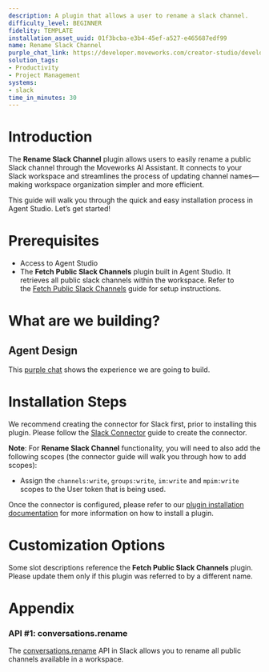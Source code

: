 ```yaml
---
description: A plugin that allows a user to rename a slack channel.
difficulty_level: BEGINNER
fidelity: TEMPLATE
installation_asset_uuid: 01f3bcba-e3b4-45ef-a527-e465687edf99
name: Rename Slack Channel
purple_chat_link: https://developer.moveworks.com/creator-studio/developer-tools/purple-chat?conversation=%7B%22startTimestamp%22%3A%2211%3A43+AM%22%2C%22messages%22%3A%5B%7B%22parts%22%3A%5B%7B%22richText%22%3A%22%3Cp%3ECan+you+convert+%23prospect-visa+to+%23customer-visa%3F%3Cbr%2F%3E%3C%2Fp%3E%22%7D%5D%2C%22role%22%3A%22user%22%7D%2C%7B%22parts%22%3A%5B%7B%22richText%22%3A%22%3Cp%3EOkay%2C+I+can+help+you+rename+a+Slack+channel.%3C%2Fp%3E%22%7D%2C%7B%22reasoningSteps%22%3A%5B%7B%22richText%22%3A%22Verifying+user+permissions+to+rename+Slack+channels...%22%2C%22status%22%3A%22pending%22%7D%2C%7B%22richText%22%3A%22Confirmed+user+has+necessary+permissions.%22%2C%22status%22%3A%22success%22%7D%5D%7D%2C%7B%22richText%22%3A%22%3Cb%3E%3Cp%3EPlease+confirm+your+request%3C%2Fp%3E%3C%2Fb%3E%3Cbr%3E%3Cp%3EChannel+to+rename%3A+%23prospect-visa%3Cbr%3ENew+channel+name%3A+%23customer-visa%3C%2Fp%3E%22%7D%2C%7B%22buttons%22%3A%5B%7B%22buttonText%22%3A%22Yes%22%2C%22style%22%3A%22filled%22%7D%2C%7B%22buttonText%22%3A%22No%22%2C%22style%22%3A%22outlined%22%7D%2C%7B%22buttonText%22%3A%22Edit+Request%22%2C%22style%22%3A%22outlined%22%7D%5D%7D%5D%2C%22role%22%3A%22assistant%22%7D%2C%7B%22parts%22%3A%5B%7B%22richText%22%3A%22%3Cp%3ELooks+good%21%3C%2Fp%3E%22%7D%5D%2C%22role%22%3A%22user%22%7D%2C%7B%22parts%22%3A%5B%7B%22reasoningSteps%22%3A%5B%7B%22richText%22%3A%22Renaming+channel...%22%2C%22status%22%3A%22pending%22%7D%2C%7B%22richText%22%3A%22Channel+renamed+successfully.%22%2C%22status%22%3A%22success%22%7D%5D%7D%2C%7B%22richText%22%3A%22%3Cp%3EOkay%2C+your+channel+has+been+changed.%3C%2Fp%3E%22%7D%5D%2C%22role%22%3A%22assistant%22%7D%5D%7D
solution_tags:
- Productivity
- Project Management
systems:
- slack
time_in_minutes: 30
---
```


# Introduction

The **Rename Slack Channel** plugin allows users to easily rename a public Slack channel through the Moveworks AI Assistant. It connects to your Slack workspace and streamlines the process of updating channel names—making workspace organization simpler and more efficient.

This guide will walk you through the quick and easy installation process in Agent Studio. Let’s get started!

# Prerequisites

- Access to Agent Studio
- The **Fetch Public Slack Channels** plugin built in Agent Studio. It retrieves all public slack channels within the workspace. Refer to the [Fetch Public Slack Channels](https://developer.moveworks.com/creator-studio/resources/plugin?id=list-publick-slack-channels) guide for setup instructions.

# What are we building?

## Agent Design

This [purple chat](https://developer.moveworks.com/creator-studio/developer-tools/purple-chat?conversation=%7B%22startTimestamp%22%3A%2211%3A43+AM%22%2C%22messages%22%3A%5B%7B%22parts%22%3A%5B%7B%22richText%22%3A%22%3Cp%3ECan+you+convert+%23prospect-visa+to+%23customer-visa%3F%3Cbr%2F%3E%3C%2Fp%3E%22%7D%5D%2C%22role%22%3A%22user%22%7D%2C%7B%22parts%22%3A%5B%7B%22richText%22%3A%22%3Cp%3EOkay%2C+I+can+help+you+rename+a+Slack+channel.%3C%2Fp%3E%22%7D%2C%7B%22reasoningSteps%22%3A%5B%7B%22richText%22%3A%22Verifying+user+permissions+to+rename+Slack+channels...%22%2C%22status%22%3A%22pending%22%7D%2C%7B%22richText%22%3A%22Confirmed+user+has+necessary+permissions.%22%2C%22status%22%3A%22success%22%7D%5D%7D%2C%7B%22richText%22%3A%22%3Cb%3E%3Cp%3EPlease+confirm+your+request%3C%2Fp%3E%3C%2Fb%3E%3Cbr%3E%3Cp%3EChannel+to+rename%3A+%23prospect-visa%3Cbr%3ENew+channel+name%3A+%23customer-visa%3C%2Fp%3E%22%7D%2C%7B%22buttons%22%3A%5B%7B%22buttonText%22%3A%22Yes%22%2C%22style%22%3A%22filled%22%7D%2C%7B%22buttonText%22%3A%22No%22%2C%22style%22%3A%22outlined%22%7D%2C%7B%22buttonText%22%3A%22Edit+Request%22%2C%22style%22%3A%22outlined%22%7D%5D%7D%5D%2C%22role%22%3A%22assistant%22%7D%2C%7B%22parts%22%3A%5B%7B%22richText%22%3A%22%3Cp%3ELooks+good%21%3C%2Fp%3E%22%7D%5D%2C%22role%22%3A%22user%22%7D%2C%7B%22parts%22%3A%5B%7B%22reasoningSteps%22%3A%5B%7B%22richText%22%3A%22Renaming+channel...%22%2C%22status%22%3A%22pending%22%7D%2C%7B%22richText%22%3A%22Channel+renamed+successfully.%22%2C%22status%22%3A%22success%22%7D%5D%7D%2C%7B%22richText%22%3A%22%3Cp%3EOkay%2C+your+channel+has+been+changed.%3C%2Fp%3E%22%7D%5D%2C%22role%22%3A%22assistant%22%7D%5D%7D) shows the experience we are going to build.

# Installation Steps

We recommend creating the connector for Slack first, prior to installing this plugin. Please follow the [Slack Connector](https://developer.moveworks.com/creator-studio/resources/connector/?id=slack) guide to create the connector.

**Note**: For **Rename Slack Channel** functionality, you will need to also add the following scopes (the connector guide will walk you through how to add scopes): 

- Assign the `channels:write`, `groups:write`, `im:write` and `mpim:write` scopes to the User token that is being used.

Once the connector is configured, please refer to our [plugin installation documentation](https://help.moveworks.com/docs/ai-agent-marketplace) for more information on how to install a plugin. 

# Customization Options

Some slot descriptions reference the **Fetch Public Slack Channels** plugin. Please update them only if this plugin was referred to by a different name.

# Appendix

### API #1: conversations.rename

The [conversations.rename](https://api.slack.com/methods/conversations.rename) API in Slack allows you to rename all public channels available in a workspace.